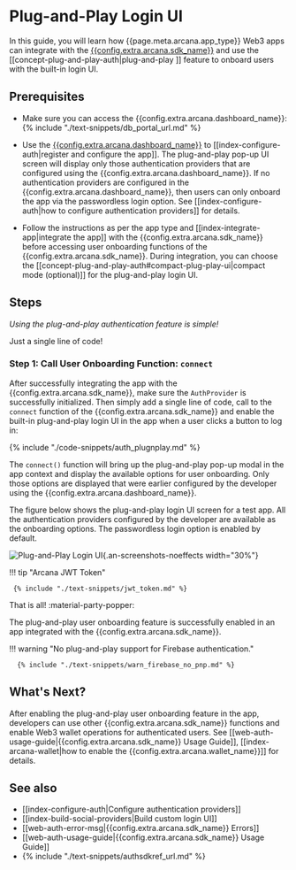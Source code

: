 # Plug-and-Play Login UI

In this guide, you will learn how {{page.meta.arcana.app_type}} Web3 apps can integrate with the [{{config.extra.arcana.sdk_name}}]({{page.meta.arcana.root_rel_path}}/concepts/authsdk.md) and use the [[concept-plug-and-play-auth|plug-and-play ]] feature to onboard users with the built-in login UI. 

## Prerequisites

* Make sure you can access the {{config.extra.arcana.dashboard_name}}: {% include "./text-snippets/db_portal_url.md" %}

* Use the [{{config.extra.arcana.dashboard_name}}]({{page.meta.arcana.root_rel_path}}/concepts/dashboard.md) to [[index-configure-auth|register and configure the app]]. The plug-and-play pop-up UI screen will display only those authentication providers that are configured using the {{config.extra.arcana.dashboard_name}}.  If no authentication providers are configured in the {{config.extra.arcana.dashboard_name}}, then users can only onboard the app via the passwordless login option. See [[index-configure-auth|how to configure authentication providers]] for details.
  
* Follow the instructions as per the app type and [[index-integrate-app|integrate the app]] with the {{config.extra.arcana.sdk_name}} before accessing user onboarding functions of the {{config.extra.arcana.sdk_name}}. During integration, you can choose the [[concept-plug-and-play-auth#compact-plug-play-ui|compact mode (optional)]] for the plug-and-play login UI.

## Steps

*Using the plug-and-play authentication feature is simple!*

Just a single line of code!

### Step 1: Call User Onboarding Function: `connect`

After successfully integrating the app with the {{config.extra.arcana.sdk_name}}, make sure the `AuthProvider` is successfully initialized. Then simply add a single line of code, call to the `connect` function of the {{config.extra.arcana.sdk_name}} and enable the built-in plug-and-play login UI in the app when a user clicks a button to log in:

{% include "./code-snippets/auth_plugnplay.md" %}

The `connect()` function will bring up the plug-and-play pop-up modal in the app context and display the available options for user onboarding. Only those options are displayed that were earlier configured by the developer using the {{config.extra.arcana.dashboard_name}}.

The figure below shows the plug-and-play login UI screen for a test app. All the authentication providers configured by the developer are available as the onboarding options. The passwordless login option is enabled by default.

![Plug-and-Play Login UI](/img/an_plug_n_play_auth.png){.an-screenshots-noeffects width="30%"}

!!! tip "Arcana JWT Token"

     {% include "./text-snippets/jwt_token.md" %}

That is all! :material-party-popper:

The plug-and-play user onboarding feature is successfully enabled in an app integrated with the {{config.extra.arcana.sdk_name}}.

!!! warning "No plug-and-play support for Firebase authentication."

      {% include "./text-snippets/warn_firebase_no_pnp.md" %}

## What's Next?

After enabling the plug-and-play user onboarding feature in the app, developers can use other {{config.extra.arcana.sdk_name}} functions and enable Web3 wallet operations for authenticated users. See [[web-auth-usage-guide|{{config.extra.arcana.sdk_name}} Usage Guide]], [[index-arcana-wallet|how to enable the {{config.extra.arcana.wallet_name}}]] for details.

## See also

* [[index-configure-auth|Configure authentication providers]]
* [[index-build-social-providers|Build custom login UI]]
* [[web-auth-error-msg|{{config.extra.arcana.sdk_name}} Errors]]
* [[web-auth-usage-guide|{{config.extra.arcana.sdk_name}} Usage Guide]]
* {% include "./text-snippets/authsdkref_url.md" %}
